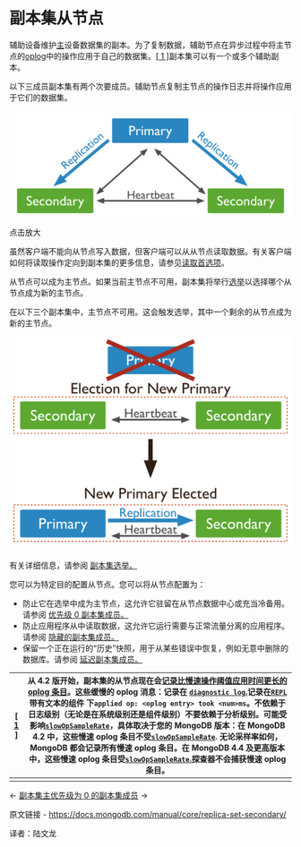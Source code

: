 # 副本集从节点

辅助设备维护[主](https://www.mongodb.com/docs/manual/reference/glossary/#std-term-primary)设备数据集的副本。为了复制数据，辅助节点在异步过程中将主节点的[oplog](https://www.mongodb.com/docs/manual/core/replica-set-oplog/)中的操作应用于自己的数据集。[[ 1 \]](https://www.mongodb.com/docs/manual/core/replica-set-secondary/#footnote-slow-oplogs)副本集可以有一个或多个辅助副本。

以下三成员副本集有两个次要成员。辅助节点复制主节点的操作日志并将操作应用于它们的数据集。

![由一个主节点和两个辅助节点组成的 3 成员副本集的示意图。](../../images/replica-set-secondary01.svg)

点击放大

虽然客户端不能向从节点写入数据，但客户端可以从从节点读取数据。有关客户端如何将读取操作定向到副本集的更多信息，请参见[读取首选项](https://www.mongodb.com/docs/manual/core/read-preference/)。

从节点可以成为主节点。如果当前主节点不可用，副本集将举行[选举](https://www.mongodb.com/docs/manual/reference/glossary/#std-term-election)以选择哪个从节点成为新的主节点。

在以下三个副本集中，主节点不可用。这会触发选举，其中一个剩余的从节点成为新的主节点。

![新初选选举图。 在具有两个辅助副本的三成员副本集中，主副本变得不可访问。 主节点丢失会触发选举，其中一个从节点成为新的主节点](../../images/replica-set-secondary02.svg)

有关详细信息，请参阅 [副本集选举。](https://www.mongodb.com/docs/manual/core/replica-set-elections/)

您可以为特定目的配置从节点。您可以将从节点配置为：

- 防止它在选举中成为主节点，这允许它驻留在从节点数据中心或充当冷备用。请参阅 [优先级 0 副本集成员。](https://www.mongodb.com/docs/manual/core/replica-set-priority-0-member/)
- 防止应用程序从中读取数据，这允许它运行需要与正常流量分离的应用程序。请参阅 [隐藏的副本集成员。](https://www.mongodb.com/docs/manual/core/replica-set-hidden-member/)
- 保留一个正在运行的“历史”快照，用于从某些错误中恢复，例如无意中删除的数据库。请参阅 [延迟副本集成员。](https://www.mongodb.com/docs/manual/core/replica-set-delayed-member/)

| [ [1](https://www.mongodb.com/docs/manual/core/replica-set-secondary/#ref-slow-oplogs-id1) ] | 从 4.2 版开始，副本集的从节点现在会[记录比慢速操作阈值应用时间更长的 oplog 条目](https://www.mongodb.com/docs/manual/core/replica-set-oplog/#std-label-slow-oplog-application)。这些缓慢的 oplog 消息：记录在 [`diagnostic log`.](https://www.mongodb.com/docs/manual/reference/program/mongod/#std-option-mongod.--logpath)记录在[`REPL`](https://www.mongodb.com/docs/manual/reference/log-messages/#mongodb-data-REPL)带有文本的组件 下`applied op: <oplog entry> took <num>ms`。不依赖于日志级别（无论是在系统级别还是组件级别）不要依赖于分析级别。可能受 影响[`slowOpSampleRate`](https://www.mongodb.com/docs/manual/reference/configuration-options/#mongodb-setting-operationProfiling.slowOpSampleRate)，具体取决于您的 MongoDB 版本：在 MongoDB 4.2 中，这些慢速 oplog 条目不受[`slowOpSampleRate`](https://www.mongodb.com/docs/manual/reference/configuration-options/#mongodb-setting-operationProfiling.slowOpSampleRate). 无论采样率如何，MongoDB 都会记录所有慢速 oplog 条目。在 MongoDB 4.4 及更高版本中，这些慢速 oplog 条目受[`slowOpSampleRate`.](https://www.mongodb.com/docs/manual/reference/configuration-options/#mongodb-setting-operationProfiling.slowOpSampleRate)探查器不会捕获慢速 oplog 条目。 |
| ------------------------------------------------------------ | ------------------------------------------------------------ |
|                                                              |                                                              |

←  [副本集主](https://www.mongodb.com/docs/manual/core/replica-set-primary/)[优先级为 0 的副本集成员](https://www.mongodb.com/docs/manual/core/replica-set-priority-0-member/) →

原文链接 -  https://docs.mongodb.com/manual/core/replica-set-secondary/ 

译者：陆文龙

